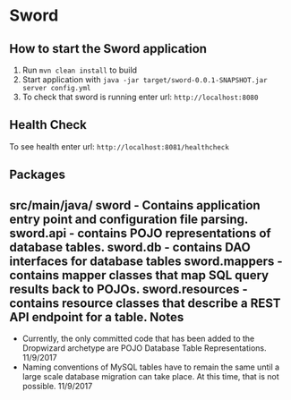 # Sword

How to start the Sword application
---

1. Run `mvn clean install` to build
1. Start application with `java -jar target/sword-0.0.1-SNAPSHOT.jar server config.yml`
1. To check that sword is running enter url: `http://localhost:8080`

Health Check
---

To see health enter url: `http://localhost:8081/healthcheck`

Packages
---
src/main/java/ 
sword - Contains application entry point and configuration file parsing. 
sword.api - contains POJO representations of database tables. 
sword.db - contains DAO interfaces for database tables 
sword.mappers - contains mapper classes that map SQL query results back to POJOs. 
sword.resources - contains resource classes that describe a REST API endpoint for a table. 
Notes
---

- Currently, the only committed code that has been added to the Dropwizard archetype are POJO Database Table Representations. 11/9/2017
- Naming conventions of MySQL tables have to remain the same until a large scale database migration can take place. At this time, that is not possible. 11/9/2017
